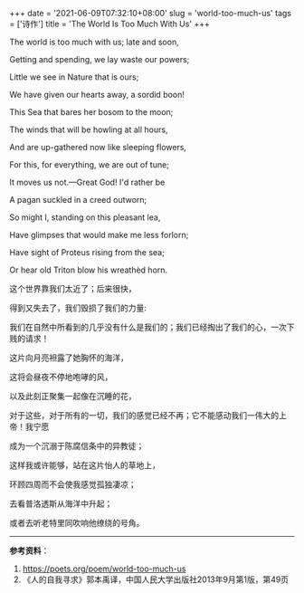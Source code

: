 +++
date = '2021-06-09T07:32:10+08:00'
slug = 'world-too-much-us'
tags = ['诗作']
title = 'The World Is Too Much With Us'
+++

The world is too much with us; late and soon,

Getting and spending, we lay waste our powers;

Little we see in Nature that is ours;

We have given our hearts away, a sordid boon!

This Sea that bares her bosom to the moon;

The winds that will be howling at all hours,

And are up-gathered now like sleeping flowers,

For this, for everything, we are out of tune;

It moves us not.—Great God! I'd rather be

A pagan suckled in a creed outworn;

So might I, standing on this pleasant lea,

Have glimpses that would make me less forlorn;

Have sight of Proteus rising from the sea;

Or hear old Triton blow his wreathèd horn.

这个世界靠我们太近了；后来很快，

得到又失去了，我们毁损了我们的力量:

我们在自然中所看到的几乎没有什么是我们的；我们已经掏出了我们的心，一次下贱的请求！

这片向月亮袒露了她胸怀的海洋，

这将会昼夜不停地咆哮的风，

以及此刻正聚集一起像在沉睡的花，

对于这些，对于所有的一切，我们的感觉已经不再；它不能感动我们一伟大的上帝！我宁愿

成为一个沉溺于陈腐信条中的异教徒；

这样我或许能够，站在这片怡人的草地上，

环顾四周而不会使我感觉孤独凄凉；

去看普洛透斯从海洋中升起；

或者去听老特里同吹响他缭绕的号角。

---

**参考资料**：

1. <https://poets.org/poem/world-too-much-us>
2. 《人的自我寻求》郭本禹译，中国人民大学出版社2013年9月第1版，第49页
